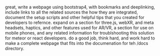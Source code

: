 great, write a webpage using bootstrap4, with bookmarks and deeplinking, include links to all the related sources the how they are integrated, document the setup scripts and other helpful tips that you created for developers to refernce.  expand on a section for three.js, webXR, and meta headsets, haptics, and other features used for AR/VR, a section for use on mobile phones, and any related information for troublshooting this solution for meteor or react developers.  do a good job, think hard, and work hard to make a complete webpage that fits into the documenation for teh /docs directory.